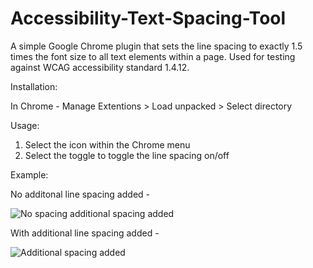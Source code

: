 # Accessibility-Text-Spacing-Tool
A simple Google Chrome plugin that sets the line spacing to exactly 1.5 times the font size to all text elements within a page. Used for testing against WCAG accessibility standard 1.4.12.

Installation:

In Chrome - Manage Extentions > Load unpacked > Select directory 

Usage:

1. Select the icon within the Chrome menu
2. Select the toggle to toggle the line spacing on/off

Example: 

No additonal line spacing added - 

![No spacing additional spacing added](https://image.ibb.co/jzY3Zf/No-Line-Spacing.png)

With additional line spacing added - 

![Additional spacing added](https://image.ibb.co/knORn0/With-Line-Spacing.png)
